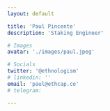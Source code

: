 ```yaml
---
layout: default

title: 'Paul Pincente'
description: 'Staking Engineer'

# Images
avatar: './images/paul.jpeg'

# Socials
twitter: '@ethnologism'
# linkedin: ''
email: 'paul@ethcap.co'
# telegram: 

---
```

